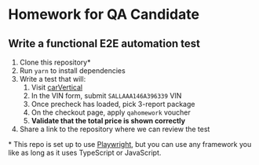# Homework for QA Candidate

## Write a functional E2E automation test

1. Clone this repository*
2. Run `yarn` to install dependencies
3. Write a test that will:
   1. Visit [carVertical](https://www.carvertical.com)
   2. In the VIN form, submit `SALLAAA146A396339` VIN
   3. Once precheck has loaded, pick 3-report package
   4. On the checkout page, apply `qahomework` voucher
   5. **Validate that the total price is shown correctly**
4. Share a link to the repository where we can review the test

\* This repo is set up to use [Playwright](https://playwright.dev), but you can use any framework you like as long as it uses TypeScript or JavaScript.

